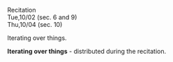 
<div class="recitation">
<div class="column_date">
<p markdown="block">
Recitation  <br>
Tue,10/02 (sec. 6 and 9)<br>
Thu,10/04 (sec. 10)
</p>
</div>

<div class="column_recitation">
<p markdown="block">

Iterating over things.



__Iterating over things__ - distributed during the recitation.

<!--
__Iterating over things__ [instructions](https://goo.gl/VcqGP5 ) ,
[worksheet](https://goo.gl/sX4ZD7  )
-->



</p>
</div>

</div>
